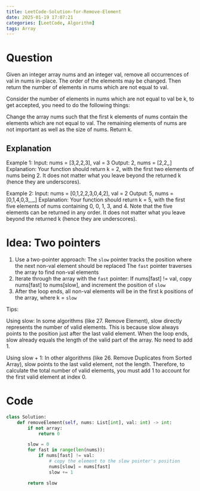 ```yaml
---
title: LeetCode-Solution-for-Remove-Element
date: 2025-01-19 17:07:21
categories: [LeetCode, Algorithm]
tags: Array
---
```


# Question

Given an integer array nums and an integer val, remove all occurrences of val in nums in-place. The order of the elements may be changed. Then return the number of elements in nums which are not equal to val.

Consider the number of elements in nums which are not equal to val be k, to get accepted, you need to do the following things:

Change the array nums such that the first k elements of nums contain the elements which are not equal to val. The remaining elements of nums are not important as well as the size of nums.
Return k.

## Explanation

Example 1:
Input: nums = [3,2,2,3], val = 3
Output: 2, nums = [2,2,_,_]
Explanation: Your function should return k = 2, with the first two elements of nums being 2.
It does not matter what you leave beyond the returned k (hence they are underscores).

Example 2:
Input: nums = [0,1,2,2,3,0,4,2], val = 2
Output: 5, nums = [0,1,4,0,3,_,_,_]
Explanation: Your function should return k = 5, with the first five elements of nums containing 0, 0, 1, 3, and 4.
Note that the five elements can be returned in any order.
It does not matter what you leave beyond the returned k (hence they are underscores).

# Idea: Two pointers

1. Use a two-pointer approach:
   The `slow` pointer tracks the position where the next non-val element should be replaced
   The `fast` pointer traverses the array to find non-val elements
2. Iterate through the array with the `fast` pointer:
   If nums[fast] != val, copy nums[fast] to nums[slow], and increment the position of `slow`
3. After the loop ends, all non-val elements will be in the first k positions of the array, where k = `slow`

Tips:

Using slow:
In some algorithms (like 27. Remove Element), slow directly represents the number of valid elements.
This is because slow always points to the position just after the last valid element.
When the loop ends, slow already equals the length of the valid part of the array. No need to add 1.

Using slow + 1:
In other algorithms (like 26. Remove Duplicates from Sorted Array), slow points to the last valid element, not the length.
Therefore, to calculate the total number of valid elements, you must add 1 to account for the first valid element at index 0.

# Code

```python
class Solution:
    def removeElement(self, nums: List[int], val: int) -> int:
        if not array:
            return 0

        slow = 0
        for fast in range(len(nums)):
            if nums[fast] != val:
                # copy the element to the slow pointer's position
                nums[slow] = nums[fast]
                slow += 1

        return slow
```
